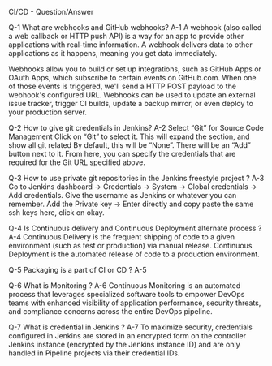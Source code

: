 CI/CD - Question/Answer


Q-1 What are webhooks and GitHub webhooks?
A-1 A webhook (also called a web callback or HTTP push API) is a way for an app to provide other applications with real-time information. A webhook delivers data to other applications as it happens,
 meaning you get data immediately.

Webhooks allow you to build or set up integrations, such as GitHub Apps or OAuth Apps, which subscribe to certain events on GitHub.com. When one of those events is triggered, we'll send a 
HTTP POST payload to the webhook's configured URL. Webhooks can be used to update an external issue tracker, trigger CI builds, update a backup mirror, or even deploy to your production server.


Q-2  How to give git credentials in Jenkins?
A-2 Select “Git” for Source Code Management
Click on “Git” to select it. 
This will expand the section, and show all git related
By default, this will be “None”. There will be an “Add” button next to it. From here, you can specify the credentials that are required for the Git URL specified above.


Q-3 How to use private git repositories in the Jenkins freestyle project ?
A-3 Go to Jenkins dashboard -> Credentials -> System -> Global credentials -> Add credentials. Give the username as Jenkins or whatever you can remember. Add the Private key -> Enter directly and
 copy paste the same ssh keys here, click on okay.


Q-4 Is Continuous delivery and Continuous Deployment alternate process ?
A-4 Continuous Delivery is the frequent shipping of code to a given environment (such as test or production) via manual release.
 Continuous Deployment is the automated release of code to a production environment.


Q-5 Packaging is a part of CI or CD ?
A-5


Q-6 What is Monitoring ?
A-6 Continuous Monitoring is an automated process that leverages specialized software tools to empower DevOps teams with enhanced visibility of application performance, security threats, 
and compliance concerns across the entire DevOps pipeline.


Q-7 What is credential in Jenkins ?
A-7 To maximize security, credentials configured in Jenkins are stored in an encrypted form on the controller Jenkins instance (encrypted by the Jenkins instance ID) and are only handled in 
Pipeline projects via their credential IDs.
